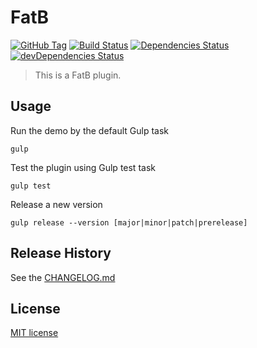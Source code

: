 # FatB
[![GitHub Tag][github-tag-image]][github-tag-url]
[![Build Status][travis-image]][travis-url]
[![Dependencies Status][david-image]][david-url]
[![devDependencies Status][david-dev-image]][david-dev-url]

> This is a FatB plugin.

## Usage

Run the demo by the default Gulp task

```shell
gulp
```

Test the plugin using Gulp test task

```shell
gulp test
```

Release a new version

```shell
gulp release --version [major|minor|patch|prerelease]
```

## Release History

See the [CHANGELOG.md](https://github.com/martinjezek/fatb/blob/master/CHANGELOG.md)

## License

[MIT license](https://raw.githubusercontent.com/martinjezek/fatb/master/LICENSE)

[github-tag-image]: http://img.shields.io/github/tag/martinjezek/fatb.svg?style=flat
[github-tag-url]: https://github.com/martinjezek/fatb/tags
[travis-image]: http://img.shields.io/travis/martinjezek/fatb.svg?style=flat
[travis-url]: https://travis-ci.org/martinjezek/fatb
[david-image]: http://img.shields.io/david/martinjezek/fatb.svg?style=flat
[david-url]: https://david-dm.org/martinjezek/fatb#info=dependencies
[david-dev-image]: http://img.shields.io/david/dev/martinjezek/fatb.svg?style=flat
[david-dev-url]: https://david-dm.org/martinjezek/fatb#info=devDependencies
